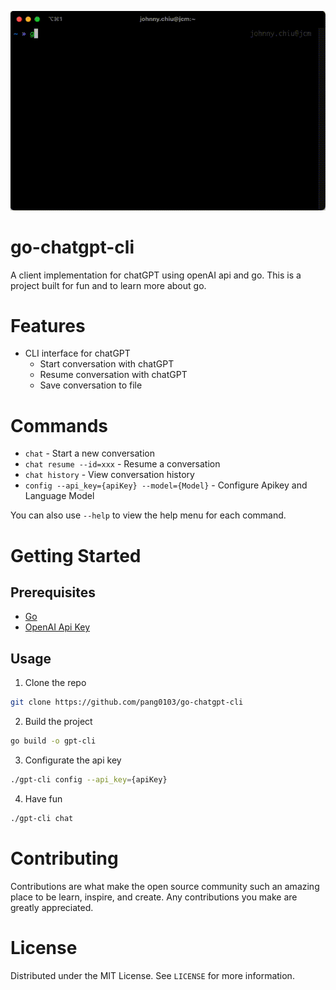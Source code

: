 <p align="center">
    <img clt="cli-chat-demo" src="./demos/cli-chat.gif"/>
</p>

# go-chatgpt-cli
A client implementation for chatGPT using openAI api and go. This is a project built for fun and to learn more about go.


# Features
- CLI interface for chatGPT
  - Start conversation with chatGPT
  - Resume conversation with chatGPT
  - Save conversation to file

# Commands
- `chat` - Start a new conversation 
- `chat resume --id=xxx` - Resume a conversation 
- `chat history` - View conversation history
- `config --api_key={apiKey} --model={Model}` - Configure Apikey and Language Model

You can also use `--help` to view the help menu for each command.

# Getting Started

## Prerequisites
- [Go](https://golang.org/doc/install)
- [OpenAI Api Key](https://beta.openai.com/docs/developer-quickstart/your-api-keys)

## Usage
1. Clone the repo
```sh
git clone https://github.com/pang0103/go-chatgpt-cli
```
2. Build the project
```sh
go build -o gpt-cli
```
3. Configurate the api key
```sh
./gpt-cli config --api_key={apiKey}
```
4. Have fun
```sh
./gpt-cli chat
```

# Contributing
Contributions are what make the open source community such an amazing place to be learn, inspire, and create. Any contributions you make are greatly appreciated.

# License
Distributed under the MIT License. See `LICENSE` for more information.



